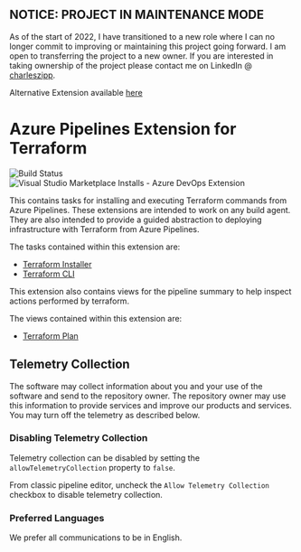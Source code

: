 ## NOTICE: PROJECT IN MAINTENANCE MODE

As of the start of 2022, I have transitioned to a new role where I can no longer commit to improving or maintaining this project going forward. I am open to transferring the project to a new owner. If you are interested in taking ownership of the project please contact me on LinkedIn @ [charleszipp](https://www.linkedin.com/in/charleszipp/).

Alternative Extension available [here](https://marketplace.visualstudio.com/items?itemName=ms-devlabs.custom-terraform-tasks)

# Azure Pipelines Extension for Terraform

![Build Status](https://dev.azure.com/azure-pipelines-terraform-rc/azure-pipelines-terraform-rc/_apis/build/status/charleszipp.azure-pipelines-tasks-terraform?branchName=main)
![Visual Studio Marketplace Installs - Azure DevOps Extension](https://img.shields.io/visual-studio-marketplace/azure-devops/installs/total/charleszipp.azure-pipelines-tasks-terraform?label=marketplace%20installs)

This contains tasks for installing and executing Terraform commands from Azure Pipelines. These extensions are intended to work on any build agent. They are also intended to provide a guided abstraction to deploying infrastructure with Terraform from Azure Pipelines.

The tasks contained within this extension are:

- [Terraform Installer](/tasks/terraform-installer/README.md)
- [Terraform CLI](/tasks/terraform-cli/README.md)

This extension also contains views for the pipeline summary to help inspect actions performed by terraform.

The views contained within this extension are:

- [Terraform Plan](/views/terraform-plan/README.md)

## Telemetry Collection

The software may collect information about you and your use of the software and send to the repository owner. The repository owner may use this information to provide services and improve our products and services. You may turn off the telemetry as described below. 

### Disabling Telemetry Collection

Telemetry collection can be disabled by setting the `allowTelemetryCollection` property to `false`.

From classic pipeline editor, uncheck the `Allow Telemetry Collection` checkbox to disable
telemetry collection.

### Preferred Languages

We prefer all communications to be in English.

